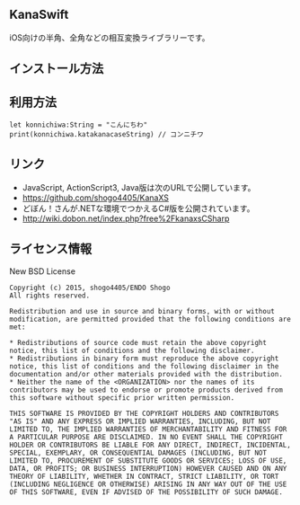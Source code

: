 ## KanaSwift
iOS向けの半角、全角などの相互変換ライブラリーです。

## インストール方法

## 利用方法
    let konnichiwa:String = "こんにちわ"
    print(konnichiwa.katakanacaseString) // コンニチワ

## リンク
* JavaScript, ActionScript3, Java版は次のURLで公開しています。
 * https://github.com/shogo4405/KanaXS
* どぼん！さんが.NETな環境でつかえるC#版を公開されています。
 * http://wiki.dobon.net/index.php?free%2FkanaxsCSharp

## ライセンス情報
New BSD License

    Copyright (c) 2015, shogo4405/ENDO Shogo
    All rights reserved.

    Redistribution and use in source and binary forms, with or without modification, are permitted provided that the following conditions are met:

    * Redistributions of source code must retain the above copyright notice, this list of conditions and the following disclaimer.
    * Redistributions in binary form must reproduce the above copyright notice, this list of conditions and the following disclaimer in the documentation and/or other materials provided with the distribution.
    * Neither the name of the <ORGANIZATION> nor the names of its contributors may be used to endorse or promote products derived from this software without specific prior written permission.

    THIS SOFTWARE IS PROVIDED BY THE COPYRIGHT HOLDERS AND CONTRIBUTORS "AS IS" AND ANY EXPRESS OR IMPLIED WARRANTIES, INCLUDING, BUT NOT LIMITED TO, THE IMPLIED WARRANTIES OF MERCHANTABILITY AND FITNESS FOR A PARTICULAR PURPOSE ARE DISCLAIMED. IN NO EVENT SHALL THE COPYRIGHT HOLDER OR CONTRIBUTORS BE LIABLE FOR ANY DIRECT, INDIRECT, INCIDENTAL, SPECIAL, EXEMPLARY, OR CONSEQUENTIAL DAMAGES (INCLUDING, BUT NOT LIMITED TO, PROCUREMENT OF SUBSTITUTE GOODS OR SERVICES; LOSS OF USE, DATA, OR PROFITS; OR BUSINESS INTERRUPTION) HOWEVER CAUSED AND ON ANY THEORY OF LIABILITY, WHETHER IN CONTRACT, STRICT LIABILITY, OR TORT (INCLUDING NEGLIGENCE OR OTHERWISE) ARISING IN ANY WAY OUT OF THE USE OF THIS SOFTWARE, EVEN IF ADVISED OF THE POSSIBILITY OF SUCH DAMAGE.
